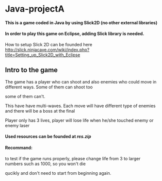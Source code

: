 # Java-projectA
  #### This is a game coded in Java by using Slick2D (no other external libraries)
  #### In order to play this game on Eclipse, adding Slick library is needed.
  
  How to setup Slick 2D can be founded here http://slick.ninjacave.com/wiki/index.php?title=Setting_up_Slick2D_with_Eclipse 
 
 ## Intro to the game
 The game has a player who can shoot and also enemies who could move in different ways. Some of them can shoot too
 
 some of them can't.
 
 This have have multi-waves. Each move will have different type of enemies and there will be a boss at the final
 
 Player only has 3 lives, player will lose life when he/she touched enemy or enemy laser
 
 
 #### Used resources can be founded at *res.zip*
 
 
 #### Recommand: 
 
 to test if the game runs properly, please change life from 3 to larger numbers such as 1000, so you won't die
 
 qucikly and don't need to start from beginning again.
 
 
